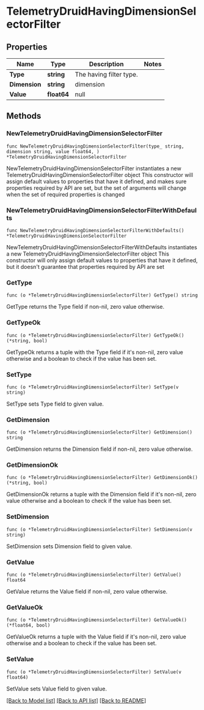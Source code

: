 # TelemetryDruidHavingDimensionSelectorFilter

## Properties

Name | Type | Description | Notes
------------ | ------------- | ------------- | -------------
**Type** | **string** | The having filter type. | 
**Dimension** | **string** | dimension | 
**Value** | **float64** | null | 

## Methods

### NewTelemetryDruidHavingDimensionSelectorFilter

`func NewTelemetryDruidHavingDimensionSelectorFilter(type_ string, dimension string, value float64, ) *TelemetryDruidHavingDimensionSelectorFilter`

NewTelemetryDruidHavingDimensionSelectorFilter instantiates a new TelemetryDruidHavingDimensionSelectorFilter object
This constructor will assign default values to properties that have it defined,
and makes sure properties required by API are set, but the set of arguments
will change when the set of required properties is changed

### NewTelemetryDruidHavingDimensionSelectorFilterWithDefaults

`func NewTelemetryDruidHavingDimensionSelectorFilterWithDefaults() *TelemetryDruidHavingDimensionSelectorFilter`

NewTelemetryDruidHavingDimensionSelectorFilterWithDefaults instantiates a new TelemetryDruidHavingDimensionSelectorFilter object
This constructor will only assign default values to properties that have it defined,
but it doesn't guarantee that properties required by API are set

### GetType

`func (o *TelemetryDruidHavingDimensionSelectorFilter) GetType() string`

GetType returns the Type field if non-nil, zero value otherwise.

### GetTypeOk

`func (o *TelemetryDruidHavingDimensionSelectorFilter) GetTypeOk() (*string, bool)`

GetTypeOk returns a tuple with the Type field if it's non-nil, zero value otherwise
and a boolean to check if the value has been set.

### SetType

`func (o *TelemetryDruidHavingDimensionSelectorFilter) SetType(v string)`

SetType sets Type field to given value.


### GetDimension

`func (o *TelemetryDruidHavingDimensionSelectorFilter) GetDimension() string`

GetDimension returns the Dimension field if non-nil, zero value otherwise.

### GetDimensionOk

`func (o *TelemetryDruidHavingDimensionSelectorFilter) GetDimensionOk() (*string, bool)`

GetDimensionOk returns a tuple with the Dimension field if it's non-nil, zero value otherwise
and a boolean to check if the value has been set.

### SetDimension

`func (o *TelemetryDruidHavingDimensionSelectorFilter) SetDimension(v string)`

SetDimension sets Dimension field to given value.


### GetValue

`func (o *TelemetryDruidHavingDimensionSelectorFilter) GetValue() float64`

GetValue returns the Value field if non-nil, zero value otherwise.

### GetValueOk

`func (o *TelemetryDruidHavingDimensionSelectorFilter) GetValueOk() (*float64, bool)`

GetValueOk returns a tuple with the Value field if it's non-nil, zero value otherwise
and a boolean to check if the value has been set.

### SetValue

`func (o *TelemetryDruidHavingDimensionSelectorFilter) SetValue(v float64)`

SetValue sets Value field to given value.



[[Back to Model list]](../README.md#documentation-for-models) [[Back to API list]](../README.md#documentation-for-api-endpoints) [[Back to README]](../README.md)


